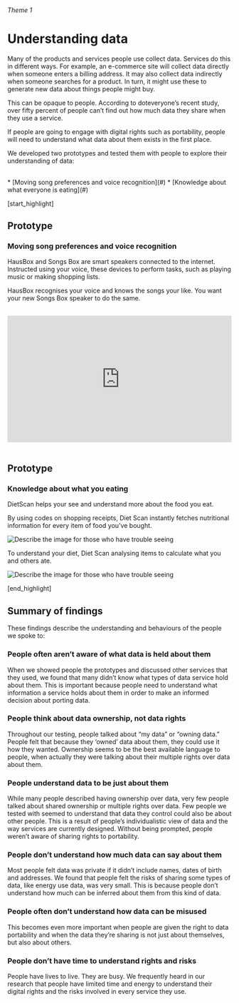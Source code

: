 ###### Theme 1
# Understanding data

Many of the products and services people use collect data. Services do this in different ways. For example, an e-commerce site will collect data directly when someone enters a billing address. It may also collect data indirectly when someone searches for a product. In turn, it might use these to generate new data about things people might buy.

This can be opaque to people. According to doteveryone’s recent study, over fifty percent of people can’t find out how much data they share when they use a service.

If people are going to engage with digital rights such as portability, people will need to understand what data about them exists in the first place.

We developed two prototypes and tested them with people to explore their understanding of data:


<br>
* [Moving song preferences and voice recognition](#)
* [Knowledge about what everyone is eating](#)

[start_highlight]

## Prototype
### Moving song preferences and voice recognition

HausBox and Songs Box are smart speakers connected to the internet. Instructed using your voice, these devices to perform tasks, such as playing music or making shopping lists.

HausBox recognises your voice and knows the songs your like. You want your new Songs Box speaker to do the same.

<br>
<div style="padding:56.25% 0 0 0;position:relative;"><iframe src="https://player.vimeo.com/video/267629982?autoplay=1&loop=1&title=0&byline=0&portrait=0" style="position:absolute;top:0;left:0;width:100%;height:100%;" frameborder="0" webkitallowfullscreen mozallowfullscreen allowfullscreen></iframe></div><script src="https://player.vimeo.com/api/player.js"></script>
<br>



## Prototype
### Knowledge about what you eating

DietScan helps your see and understand more about the food you eat.

By using codes on shopping receipts, Diet Scan instantly fetches nutritional information for every item of food you’ve bought.

![Describe the image for those who have trouble seeing](http://s3-eu-west-1.amazonaws.com/projectsbyif.com/longform/dataportability.projectsbyif.com/Diet-Information_Mockup_12_3-2_v1.jpg)

To understand your diet, Diet Scan analysing items to calculate what you and others ate.

![Describe the image for those who have trouble seeing](http://s3-eu-west-1.amazonaws.com/projectsbyif.com/longform/dataportability.projectsbyif.com/Diet-Information_Mockup_34_3-2_v1.jpg)

[end_highlight]

## Summary of findings

These findings describe the understanding and behaviours of the people we spoke to:

### People often aren’t aware of what data is held about them
When we showed people the prototypes and discussed other services that they used, we found that many didn’t know what types of data service hold about them. This is important because people need to understand what information a service holds about them in order to make an informed decision about porting data.

### People think about data ownership, not data rights
Throughout our testing, people talked about “my data” or “owning data.” People felt that because they ‘owned’ data about them, they could use it how they wanted. Ownership seems to be the best available language to people, when actually they were talking about their multiple rights over data about them.

### People understand data to be just about them
While many people described having ownership over data, very few people talked about shared ownership or multiple rights over data. Few people we tested with seemed to understand that data they control could also be about other people. This is a result of people’s individualistic view of data and the way services are currently designed. Without being prompted, people weren’t aware of sharing rights to portability.

### People don’t understand how much data can say about them
Most people felt data was private if it didn’t include names, dates of birth and addresses. We found that people felt the risks of sharing some types of data, like energy use data, was very small. This is because people don’t understand how much can be inferred about them from this kind of data.

### People often don’t understand how data can be misused
This becomes even more important when people are given the right to data portability and when the data they’re sharing is not just about themselves, but also about others.

### People don’t have time to understand rights and risks
People have lives to live. They are busy. We frequently heard in our research that people have limited time and energy to understand their digital rights and the risks involved in every service they use.
